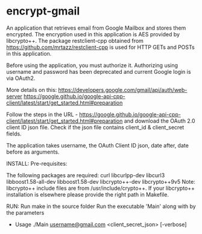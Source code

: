 # encrypt-gmail
An application that retrieves email from Google Mailbox and stores them encrypted. The encryption used in this application is AES provided by libcrypto++.
The package restclient-cpp obtained from https://github.com/mrtazz/restclient-cpp is used for HTTP GETs and POSTs in this application.

Before using the application, you must authorize it.
Authorizing using username and password has been deprecated and current Google login is via OAuth2.

More details on this:
https://developers.google.com/gmail/api/auth/web-server
https://google.github.io/google-api-cpp-client/latest/start/get_started.html#preparation

Follow the steps in the URL - https://google.github.io/google-api-cpp-client/latest/start/get_started.html#preparation
and download the OAuth 2.0 client ID json file.
Check if the json file contains client_id & client_secret fields.

The application takes username, the OAuth Client ID json, date after, date before as arguments.


INSTALL:
Pre-requisites:

The following packages are required:
curl
libcurlpp-dev
libcurl3
libboost1.58-all-dev
libboost1.58-dev
libcrypto++-dev
libcrypto++9v5
Note: libcrypto++ include files are from /usr/include/crypto++. If your libcrypto++ installation is elsewhere please provide the right path in Makefile.

RUN:
Run make in the source folder
Run the executable 'Main' along with by the parameters
- Usage ./Main <username@gmail.com>  <client_secret_json> <DateAfter> <DateBefore> [-verbose]
